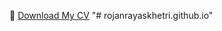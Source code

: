 📄 [Download My CV](https://github.com/rojalxyz/rojanportfolio/blob/main/rayarojancv%20(2).pdf)
"# rojanrayaskhetri.github.io" 
